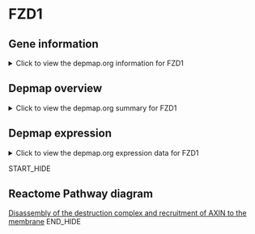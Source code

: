 <h1>FZD1</h1>

<h2>Gene information</h2>
<details>
  <summary>Click to view the depmap.org information for FZD1</summary>
  <iframe src="https://depmap.org/portal/gene/FZD1?tab=about" style="border:none;width:100%;height:800px"></iframe>
</details>

<h2>Depmap overview</h2>
<details>
  <summary>Click to view the depmap.org summary for FZD1</summary>
  <iframe src="https://depmap.org/portal/gene/FZD1?tab=overview" style="border:none;width:100%;height:800px"></iframe>
</details>

<h2>Depmap expression</h2>
<details>
  <summary>Click to view the depmap.org expression data for FZD1</summary>
  <iframe src="https://depmap.org/portal/gene/FZD1?tab=characterization" style="border:none;width:100%;height:800px"></iframe>
</details>


START_HIDE
<h2>Reactome Pathway diagram</h2>
<a href="https://reactome.org/PathwayBrowser/#/R-HSA-4641262">Disassembly of the destruction complex and recruitment of AXIN to the membrane</a>
END_HIDE


